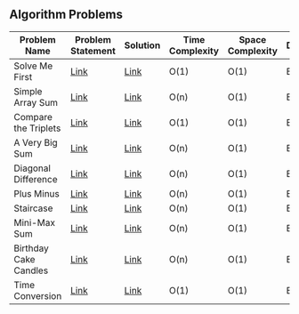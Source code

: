## Algorithm Problems

| Problem Name                | Problem Statement | Solution | Time Complexity | Space Complexity | Difficulty | Points | README Section |
|-----------------------------|-------------------|----------|-----------------|------------------|------------|--------|----------------|
| Solve Me First               | [Link](https://www.hackerrank.com/challenges/solve-me-first/problem) | [Link](https://github.com/jarvismayur/Hackerrank-Python-Solutions/blob/main/Algorithms/solve_me_first.py) | O(1) | O(1) | Easy | 1 | [Link](https://github.com/jarvismayur/Hackerrank-Python-Solutions#solve-me-first) |
| Simple Array Sum             | [Link](https://www.hackerrank.com/challenges/simple-array-sum/problem) | [Link](https://github.com/jarvismayur/Hackerrank-Python-Solutions/blob/main/Algorithms/simple_array_sum.py) | O(n) | O(1) | Easy | 10 | [Link](https://github.com/jarvismayur/Hackerrank-Python-Solutions#simple-array-sum) |
| Compare the Triplets         | [Link](https://www.hackerrank.com/challenges/compare-the-triplets/problem) | [Link](https://github.com/jarvismayur/Hackerrank-Python-Solutions/blob/main/Algorithms/compare_the_triplets.py) | O(1) | O(1) | Easy | 10 | [Link](https://github.com/jarvismayur/Hackerrank-Python-Solutions#compare-the-triplets) |
| A Very Big Sum               | [Link](https://www.hackerrank.com/challenges/a-very-big-sum/problem) | [Link](https://github.com/jarvismayur/Hackerrank-Python-Solutions/blob/main/Algorithms/a_very_big_sum.py) | O(n) | O(1) | Easy | 10 | [Link](https://github.com/jarvismayur/Hackerrank-Python-Solutions#a-very-big-sum) |
| Diagonal Difference          | [Link](https://www.hackerrank.com/challenges/diagonal-difference/problem) | [Link](https://github.com/jarvismayur/Hackerrank-Python-Solutions/blob/main/Algorithms/diagonal_difference.py) | O(n) | O(1) | Easy | 10 | [Link](https://github.com/jarvismayur/Hackerrank-Python-Solutions#diagonal-difference) |
| Plus Minus                   | [Link](https://www.hackerrank.com/challenges/plus-minus/problem) | [Link](https://github.com/jarvismayur/Hackerrank-Python-Solutions/blob/main/Algorithms/plus_minus.py) | O(n) | O(1) | Easy | 10 | [Link](https://github.com/jarvismayur/Hackerrank-Python-Solutions#plus-minus) |
| Staircase                    | [Link](https://www.hackerrank.com/challenges/staircase/problem) | [Link](https://github.com/jarvismayur/Hackerrank-Python-Solutions/blob/main/Algorithms/staircase.py) | O(n) | O(1) | Easy | 10 | [Link](https://github.com/jarvismayur/Hackerrank-Python-Solutions#staircase) |
| Mini-Max Sum                 | [Link](https://www.hackerrank.com/challenges/mini-max-sum/problem) | [Link](https://github.com/jarvismayur/Hackerrank-Python-Solutions/blob/main/Algorithms/mini_max_sum.py) | O(n) | O(1) | Easy | 10 | [Link](https://github.com/jarvismayur/Hackerrank-Python-Solutions#mini-max-sum) |
| Birthday Cake Candles        | [Link](https://www.hackerrank.com/challenges/birthday-cake-candles/problem) | [Link](https://github.com/jarvismayur/Hackerrank-Python-Solutions/blob/main/Algorithms/birthday_cake_candles.py) | O(n) | O(1) | Easy | 10 | [Link](https://github.com/jarvismayur/Hackerrank-Python-Solutions#birthday-cake-candles) |
| Time Conversion              | [Link](https://www.hackerrank.com/challenges/time-conversion/problem) | [Link](https://github.com/jarvismayur/Hackerrank-Python-Solutions/blob/main/Algorithms/time_conversion.py) | O(1) | O(1) | Easy | 15 | [Link](https://github.com/jarvismayur/Hackerrank-Python-Solutions#time-conversion) |
